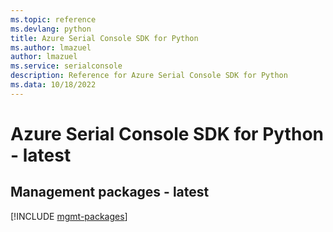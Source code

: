 ```yaml
---
ms.topic: reference
ms.devlang: python
title: Azure Serial Console SDK for Python
ms.author: lmazuel
author: lmazuel
ms.service: serialconsole
description: Reference for Azure Serial Console SDK for Python
ms.data: 10/18/2022
---
```

# Azure Serial Console SDK for Python - latest

## Management packages - latest
[!INCLUDE [mgmt-packages](serial-console-mgmt-index.md)]